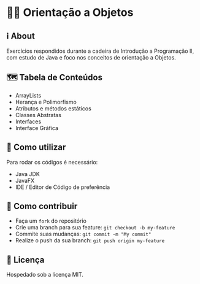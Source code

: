 # 👨‍💻 Orientação a Objetos

## ℹ About

Exercícios respondidos durante a cadeira de Introdução a Programação II, com estudo de Java e foco nos conceitos de orientação a Objetos.

## 🗺 Tabela de Conteúdos

- ArrayLists
- Herança e Polimorfismo
- Atributos e métodos estáticos
- Classes Abstratas
- Interfaces
- Interface Gráfica

## 🤔 Como utilizar

Para rodar os códigos é necessário:

- Java JDK
- JavaFX
- IDE / Editor de Código de preferência

## 🧩 Como contribuir

- Faça um `fork` do repositório
- Crie uma branch para sua feature: `git checkout -b my-feature`
- Commite suas mudanças: `git commit -m "My commit"`
- Realize o push da sua branch: `git push origin my-feature`

## 📄 Licença

Hospedado sob a licença MIT.
